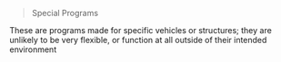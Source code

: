 > Special Programs

These are programs made for specific vehicles or structures; they are unlikely to be very flexible, or function at all outside of their intended environment